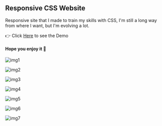 ## Responsive CSS Website

 Responsive site that I made to train my skills with CSS, I'm still a long way from where I want, but I'm evolving a lot.


 👉 Click [Here](https://devsfe.github.io/responsive-css-website/) to see the Demo

 #### Hope you enjoy it 🖤

![img1](https://user-images.githubusercontent.com/58652794/89592444-00f91400-d823-11ea-9984-90f42c16b112.PNG)

![img2](https://user-images.githubusercontent.com/58652794/89592474-12dab700-d823-11ea-9f00-5eb69e000a6f.PNG)

![img3](https://user-images.githubusercontent.com/58652794/89592493-1e2de280-d823-11ea-9e97-18f38bb77e51.PNG)

![img4](https://user-images.githubusercontent.com/58652794/89592511-28e87780-d823-11ea-8f5b-e418506d5a0d.PNG)

![img5](https://user-images.githubusercontent.com/58652794/89592537-37cf2a00-d823-11ea-9eed-5b59d4fa6a04.PNG)

![img6](https://user-images.githubusercontent.com/58652794/89592554-41589200-d823-11ea-9a0f-e40e1b8004e5.PNG)

![img7](https://user-images.githubusercontent.com/58652794/89592577-4fa6ae00-d823-11ea-8877-d456940b5400.PNG)
